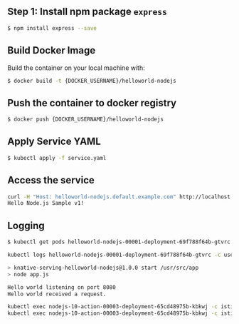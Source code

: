 ## Step 1: Install npm package `express`

```bash
$ npm install express --save
``` 

## Build Docker Image

Build the container on your local machine with:

```bash
$ docker build -t {DOCKER_USERNAME}/helloworld-nodejs
```

## Push the container to docker registry

```bash
$ docker push {DOCKER_USERNAME}/helloworld-nodejs
```

## Apply Service YAML

```bash
$ kubectl apply -f service.yaml
```

## Access the service

```bash
curl -H "Host: helloworld-nodejs.default.example.com" http://localhost
Hello Node.js Sample v1!
```

## Logging

```bash
$ kubectl get pods helloworld-nodejs-00001-deployment-69f788f64b-gtvrc -o yaml
``` 

```bash
kubectl logs helloworld-nodejs-00001-deployment-69f788f64b-gtvrc -c user-container

> knative-serving-helloworld-nodejs@1.0.0 start /usr/src/app
> node app.js

Hello world listening on port 8080
Hello world received a request.
```

```bash
kubectl exec nodejs-10-action-00003-deployment-65cd48975b-kbkwj -c istio-proxy -- ls -l 
kubectl exec nodejs-10-action-00003-deployment-65cd48975b-kbkwj -c istio-proxy -- curl localhost:8080
```
